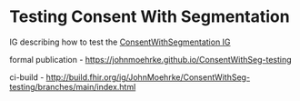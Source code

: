 # Testing Consent With Segmentation

IG describing how to test the [ConsentWithSegmentation IG](http://johnmoehrke.github.io/ConsentWithSegmentation)

formal publication - https://johnmoehrke.github.io/ConsentWithSeg-testing

ci-build - http://build.fhir.org/ig/JohnMoehrke/ConsentWithSeg-testing/branches/main/index.html
